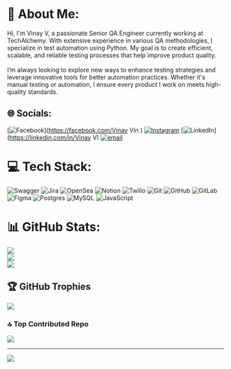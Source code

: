 # 💫 About Me:
Hi, I'm Vinay V, a passionate Senior QA Engineer currently working at TechAlchemy. With extensive experience in various QA methodologies, I specialize in test automation using Python. My goal is to create efficient, scalable, and reliable testing processes that help improve product quality.<br><br>I’m always looking to explore new ways to enhance testing strategies and leverage innovative tools for better automation practices. Whether it's manual testing or automation, I ensure every product I work on meets high-quality standards.


## 🌐 Socials:
[![Facebook](https://img.shields.io/badge/Facebook-%231877F2.svg?logo=Facebook&logoColor=white)](https://facebook.com/Vinay Vin ) [![Instagram](https://img.shields.io/badge/Instagram-%23E4405F.svg?logo=Instagram&logoColor=white)](https://instagram.com/vinay_vin_) [![LinkedIn](https://img.shields.io/badge/LinkedIn-%230077B5.svg?logo=linkedin&logoColor=white)](https://linkedin.com/in/Vinay V) [![email](https://img.shields.io/badge/Email-D14836?logo=gmail&logoColor=white)](mailto:vv7273@gmail.com) 

# 💻 Tech Stack:
![Swagger](https://img.shields.io/badge/-Swagger-%23Clojure?style=flat&logo=swagger&logoColor=white) ![Jira](https://img.shields.io/badge/jira-%230A0FFF.svg?style=flat&logo=jira&logoColor=white) ![OpenSea](https://img.shields.io/badge/OpenSea-%232081E2.svg?style=flat&logo=opensea&logoColor=white) ![Notion](https://img.shields.io/badge/Notion-%23000000.svg?style=flat&logo=notion&logoColor=white) ![Twilio](https://img.shields.io/badge/Twilio-F22F46?style=flat&logo=Twilio&logoColor=white) ![Git](https://img.shields.io/badge/git-%23F05033.svg?style=flat&logo=git&logoColor=white) ![GitHub](https://img.shields.io/badge/github-%23121011.svg?style=flat&logo=github&logoColor=white) ![GitLab](https://img.shields.io/badge/gitlab-%23181717.svg?style=flat&logo=gitlab&logoColor=white) ![Figma](https://img.shields.io/badge/figma-%23F24E1E.svg?style=flat&logo=figma&logoColor=white) ![Postgres](https://img.shields.io/badge/postgres-%23316192.svg?style=flat&logo=postgresql&logoColor=white) ![MySQL](https://img.shields.io/badge/mysql-4479A1.svg?style=flat&logo=mysql&logoColor=white) ![JavaScript](https://img.shields.io/badge/javascript-%23323330.svg?style=flat&logo=javascript&logoColor=%23F7DF1E)
# 📊 GitHub Stats:
![](https://github-readme-stats.vercel.app/api?username=Vinayvin&theme=dark&hide_border=false&include_all_commits=false&count_private=false)<br/>
![](https://nirzak-streak-stats.vercel.app/?user=Vinayvin&theme=dark&hide_border=false)<br/>
![](https://github-readme-stats.vercel.app/api/top-langs/?username=Vinayvin&theme=dark&hide_border=false&include_all_commits=false&count_private=false&layout=compact)

## 🏆 GitHub Trophies
![](https://github-profile-trophy.vercel.app/?username=Vinayvin&theme=radical&no-frame=false&no-bg=true&margin-w=4)

### 🔝 Top Contributed Repo
![](https://github-contributor-stats.vercel.app/api?username=Vinayvin&limit=5&theme=dark&combine_all_yearly_contributions=true)

---
[![](https://visitcount.itsvg.in/api?id=Vinayvin&icon=0&color=0)](https://visitcount.itsvg.in)

